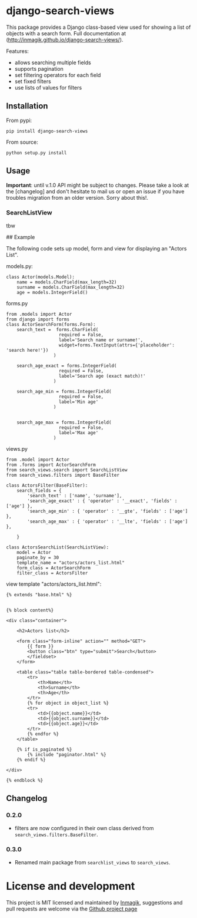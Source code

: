 # django-search-views

This package provides a Django class-based view used for showing a list of objects with a search form.
Full documentation at (http://inmagik.github.io/django-search-views/).

Features:

- allows searching multiple fields
- supports pagination
- set filtering operators for each field
- set fixed filters
- use lists of values for filters


## Installation

From pypi:

    pip install django-search-views


From source:


    python setup.py install


## Usage

**Important**: until v.1.0 API might be subject to changes. Please take a look at the [changelog]
and don't hesitate to mail us or open an issue if you have troubles migration from an older version.
Sorry about this!.

### SearchListView
tbw


## Example

The following code sets up model, form and view for displaying an "Actors List".


models.py:


    class Actor(models.Model):
        name = models.CharField(max_length=32)
        surname = models.CharField(max_length=32)
        age = models.IntegerField()




forms.py

    from .models import Actor
    from django import forms
    class ActorSearchForm(forms.Form):
        search_text =  forms.CharField(
                        required = False,
                        label='Search name or surname!',
                        widget=forms.TextInput(attrs={'placeholder': 'search here!'})
                      )

        search_age_exact = forms.IntegerField(
                        required = False,
                        label='Search age (exact match)!'
                      )

        search_age_min = forms.IntegerField(
                        required = False,
                        label='Min age'
                      )


        search_age_max = forms.IntegerField(
                        required = False,
                        label='Max age'
                      )



views.py

    from .model import Actor
    from .forms import ActorSearchForm
    from search_views.search import SearchListView
    from search_views.filters import BaseFilter

    class ActorsFilter(BaseFilter):
        search_fields = {
            'search_text' : ['name', 'surname'],
            'search_age_exact' : { 'operator' : '__exact', 'fields' : ['age'] },
            'search_age_min' : { 'operator' : '__gte', 'fields' : ['age'] },
            'search_age_max' : { 'operator' : '__lte', 'fields' : ['age'] },            

        }

    class ActorsSearchList(SearchListView):
        model = Actor
        paginate_by = 30
        template_name = "actors/actors_list.html"
        form_class = ActorSearchForm
        filter_class = ActorsFilter


view template "actors/actors_list.html":

    {% extends "base.html" %}


    {% block content%}

    <div class="container">

        <h2>Actors list</h2>

        <form class="form-inline" action="" method="GET">
            {{ form }}
            <button class="btn" type="submit">Search</button>
            </fieldset>
        </form>

        <table class="table table-bordered table-condensed">
            <tr>
                <th>Name</th>
                <th>Surname</th>
                <th>Age</th>        
            </tr>
            {% for object in object_list %}
            <tr>
                <td>{{object.name}}</td>
                <td>{{object.surname}}</td>
                <td>{{object.age}}</td>  
            </tr>
            {% endfor %}
        </table>

        {% if is_paginated %}
            {% include "paginator.html" %}
        {% endif %}

    </div>

    {% endblock %}




## Changelog

### 0.2.0

* filters are now configured in their own class derived from `search_views.filters.BaseFilter`.

### 0.3.0

* Renamed main package from `searchlist_views` to `search_views`.



# License and development

This project is MIT licensed and maintained by [Inmagik](https://www.inmagik.com), suggestions and pull requests are welcome via the [Github project page](https://github.com/inmagik/django-search-views/issues)

